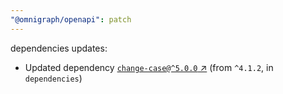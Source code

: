 ```yaml
---
"@omnigraph/openapi": patch
---
```

dependencies updates:
  - Updated dependency [`change-case@^5.0.0` ↗︎](https://www.npmjs.com/package/change-case/v/5.0.0) (from `^4.1.2`, in `dependencies`)
